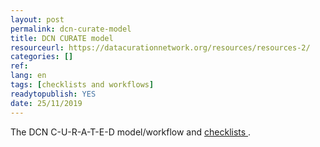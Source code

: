 ```yaml
---
layout: post 
permalink: dcn-curate-model
title: DCN CURATE model
resourceurl: https://datacurationnetwork.org/resources/resources-2/
categories: []
ref: 
lang: en
tags: [checklists and workflows]
readytopublish: YES
date: 25/11/2019
---
```

The DCN C-U-R-A-T-E-D model/workflow and [checklists ](https://docs.google.com/document/d/1RWt2obXOOeJRRFmVo9VAkl4h41cL33Zm5YYny3hbPZ8/edit).